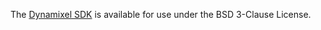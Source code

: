 The [Dynamixel SDK](https://github.com/ROBOTIS-GIT/DynamixelSDK) is available for use under the BSD 3-Clause License.